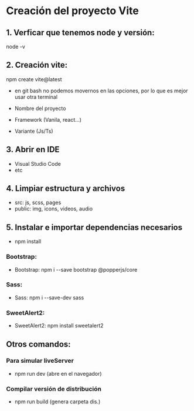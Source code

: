 # Creación del proyecto Vite

## 1. Verficar que tenemos node y versión: 

node -v

## 2. Creación vite: 

npm create vite@latest 

- en git bash no podemos movernos en las opciones, por lo que es mejor usar otra terminal

- Nombre del proyecto
- Framework (Vanila, react...)
- Variante (Js/Ts)

## 3. Abrir en IDE

- Visual Studio Code
- etc 

## 4. Limpiar estructura y archivos

- src: js, scss, pages
- public: img, icons, videos, audio

## 5. Instalar e importar dependencias necesarios

- npm install

### Bootstrap:

- Bootstrap: npm i --save bootstrap @popperjs/core

### Sass:
- Sass: npm i --save-dev sass

### SweetAlert2:
- SweetAlert2: npm install sweetalert2

##  Otros comandos:

### Para simular liveServer

- npm run dev (abre en el navegador)

### Compilar versión de distribución

- npm run build (genera carpeta dis.)

